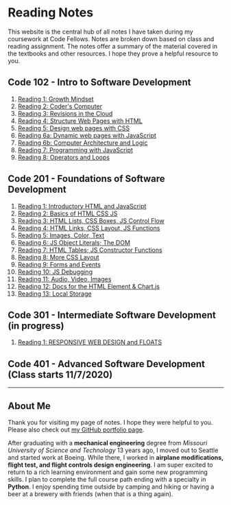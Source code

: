 # Reading Notes

This website is the central hub of all notes I have taken during my coursework at Code Fellows.  Notes are broken down based on class and reading assignment.  The notes offer a summary of the material covered in the textbooks and other resources.  I hope they prove a helpful resource to you.

## Code 102 - Intro to Software Development
1. [Reading 1:  Growth Mindset](growth_mindset "Click to see the notes!")
1. [Reading 2:  Coder's Computer](coders_computer "Click to see the notes!")
1. [Reading 3:  Revisions in the Cloud](revisions_in_the_cloud "Click to see the notes!")
1. [Reading 4:  Structure Web Pages with HTML](structure_page_html "Click to see the notes!")
1. [Reading 5:  Design web pages with CSS](design_with_css "Click to see the notes!")
1. [Reading 6a:  Dynamic web pages with JavaScript](dynamic_pages_w_JS "Click to see the notes!")
1. [Reading 6b:  Computer Architecture and Logic](computer_architecture_logic "Click to see the notes!")
1. [Reading 7:  Programming with JavaScript](programming_w_JS "Click to see the notes!")
1. [Reading 8:  Operators and Loops](operators_and_loops "Click to see the notes!")


## Code 201 - Foundations of Software Development
1. [Reading 1:  Introductory HTML and JavaScript](class-01 "Click to see the notes!")
1. [Reading 2:  Basics of HTML CSS  JS](class-02 "Click to see the notes!")
1. [Reading 3:  HTML Lists, CSS Boxes, JS Control Flow](class-03 "Click to see the notes!")
1. [Reading 4:  HTML Links, CSS Layout, JS Functions](class-04 "Click to see the notes!")
1. [Reading 5:  Images, Color, Text](class-05 "Click to see the notes!")
1. [Reading 6:  JS Object Literals; The DOM](class-06 "Click to see the notes!")
1. [Reading 7:  HTML Tables; JS Constructor Functions](class-07 "Click to see the notes!")
1. [Reading 8:  More CSS Layout](class-08 "Click to see the notes!")
1. [Reading 9:  Forms and Events](class-09 "Click to see the notes!")
1. [Reading 10:  JS Debugging](class-10 "Click to see the notes!")
1. [Reading 11:  Audio, Video, Images](class-11 "Click to see the notes!")
1. [Reading 12:  Docs for the HTML Element & Chart.js](class-12 "Click to see the notes!")
1. [Reading 13:  Local Storage](class-13 "Click to see the notes!")

## Code 301 - Intermediate Software Development (in progress)
1. [Reading 1:  RESPONSIVE WEB DESIGN and FLOATS](C301R01 "Click to see the notes!")

## Code 401 - Advanced Software Development (Class starts 11/7/2020)



---
## About Me
Thank you for visiting my page of notes.  I hope they were helpful to you.  Please also check out [my GitHub portfolio page](https://github.com/paul-leonard "Paul's GitHub Portfolio").

After graduating with a **mechanical engineering** degree from *Missouri University of Science and Technology* 13 years ago, I moved out to Seattle and started work at Boeing.  While there, I worked in **airplane modifications, flight test, and flight controls design engineering**.  I am super excited to return to a rich learning environment and gain some new programming skills.  I plan to complete the full course path ending with a specialty in **Python**.  I enjoy spending time outside by camping and hiking or having a beer at a brewery with friends (when that is a thing again).
